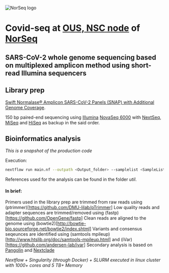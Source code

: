 ![NorSeq logo](http://genomics.no/oslo/uploads/images/NorSeqLogo_Acronym%20Colormix.png)

# Covid-seq at [OUS, NSC node](https://www.sequencing.uio.no/) of [NorSeq](https://www.norseq.org/)

## SARS-CoV-2 whole genome sequencing based on multiplexed amplicon method using short-read Illumina sequencers

## Library prep

[Swift Normalase® Amplicon SARS-CoV-2 Panels (SNAP) with Additional Genome Coverage](https://swiftbiosci.com/swif-normalase-amplicon-sars-cov-2-panels/).  

150 bp paired-end sequencing using [Illumina](https://www.illumina.com) [NovaSeq 6000](https://www.illumina.com/systems/sequencing-platforms/novaseq.html) with [NextSeq](https://www.illumina.com/systems/sequencing-platforms/nextseq.html), [MiSeq](https://www.illumina.com/systems/sequencing-platforms/miseq.html) and [HiSeq](https://www.illumina.com/systems/sequencing-platforms/hiseq-2500.html) as backup in the said order.

## Bioinformatics analysis

_This is a snapshot of the production code_

Execution:
```bash
nextflow run main.nf --outpath <Output_folder> --samplelist <SampleList.csv>  --align_tool "bowtie2" -resume
```

References used for the analysis can be found in the folder _util_.
  
#### In brief:

Primers used in the library prep are trimmed from raw reads using (ptrimmer)[https://github.com/DMU-lilab/pTrimmer]
Low quality reads and adapter sequences are trimmed/removed using (fastp)[https://github.com/OpenGene/fastp]
Clean reads are aligned to the genome using (bowtie2)[http://bowtie-bio.sourceforge.net/bowtie2/index.shtml]
Variants and consensus seqeunces are identified using (samtools mpileup)[http://www.htslib.org/doc/samtools-mpileup.html] and (iVar)[https://github.com/andersen-lab/ivar]
Secondary analysis is based on [Pangolin](https://cov-lineages.org/) and [Nextclade](https://clades.nextstrain.org/)


_Nextflow + Singularity (through Docker) + SLURM executed in linux cluster with 1000+ cores and 5 TB+ Memory_


